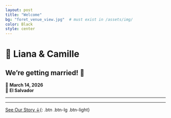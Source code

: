 ```yaml
---
layout: post
title: "Welcome"
bg: "foret_venue_view.jpg"  # must exist in /assets/img/
color: Black
style: center
---
```


# 💍 Liana & Camille

## We’re getting married! 🎉

📅 **March 14, 2026**  
📍 **El Salvador**

---



---

[See Our Story ↓](#our-story){: .btn .btn-lg .btn-light}
